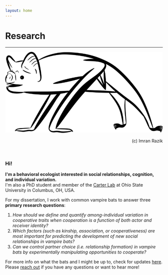 ```yaml
---
layout: home
---
```

# Research
--- 
![Vampire bat digital drawing - Copyright (c) 2020 Imran Razik](/assets/vampterrestrial.png) <br/>
<p align="right"> 
 (c) Imran Razik
</p> 

<br/>

### Hi!
<b> I'm a behavioral ecologist interested in social relationships, cognition, and individual variation. </b> <br/>
I'm also a PhD student and member of the [Carter Lab](https://socialbat.org/) at Ohio State University in Columbus, OH, USA.
 
For my dissertation, I work with common vampire bats to answer three **primary research questions**: <br/>
1. *How should we define and quantify among-individual variation in cooperative traits when cooperation is a function of both actor and receiver identity?*
2. *Which factors (such as kinship, association, or cooperativeness) are most important for predicting the development of new social relationships in vampire bats?* 
3. *Can we control partner choice (i.e. relationship formation) in vampire bats by experimentally manipulating opportunities to cooperate?*

For more info on what the bats and I might be up to, check for updates [here](https://imranrazik.github.io/Blog.html). <br/>
Please [reach out](https://imranrazik.github.io/About-me.html) if you have any questions or want to hear more!
